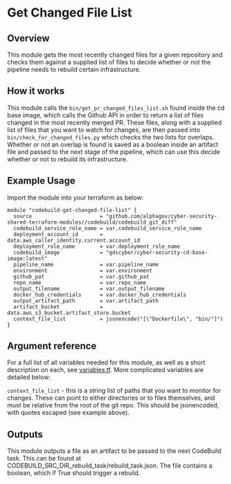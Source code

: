 # Get Changed File List
## Overview
This module gets the most recently changed files for a given repository and 
checks them against a supplied list of files to decide whether or not the pipeline needs
to rebuild certain infrastructure. 

## How it works
This module calls the `bin/get_pr_changed_files_list.sh` found inside the cd base image, which
calls the Github API in order to return a list of files changed in the most recently merged PR. 
These files, along with a supplied list of files that you want to watch for changes, are then passed
into `bin/check_for_changed_files.py` which checks the two lists for overlaps. Whether or not an overlap 
is found is saved as a boolean inside an artifact file and passed to the next stage of the pipeline, which 
can use this decide whether or not to rebuild its infrastructure. 

## Example Usage
Import the module into your terraform as below:
```
module "codebuild-get-changed-file-list" {
  source                      = "github.com/alphagov/cyber-security-shared-terraform-modules//codebuild/codebuild_git_diff"
  codebuild_service_role_name = var.codebuild_service_role_name
  deployment_account_id       = data.aws_caller_identity.current.account_id
  deployment_role_name        = var.deployment_role_name
  codebuild_image             = "gdscyber/cyber-security-cd-base-image:latest"
  pipeline_name               = var.pipeline_name
  environment                 = var.environment
  github_pat                  = var.github_pat
  repo_name                   = var.repo_name
  output_filename             = var.output_filename
  docker_hub_credentials      = var.docker_hub_credentials
  output_artifact_path        = var.artifact_path
  artifact_bucket             = data.aws_s3_bucket.artifact_store.bucket
  context_file_list           = jsonencode("[\"Dockerfile\", "bin/"]")
}
```
## Argument reference

For a full list of all variables needed for this module, as well as a short description on each, 
see [variables.tf](variables.tf). More complicated variables are detailed below:

`context_file_list` - this is a string list of paths that you want to monitor for changes. These
can point to either directories or to files themselves, and must be relative from the root of the
git repo. This should be jsonencoded, with quotes escaped (see example above).

## Outputs
This module outputs a file as an artifact to be passed to the next CodeBuild task. This can be found at
CODEBUILD_SRC_DIR_rebuild_task/rebuild_task.json. The file contains a boolean, which if True should trigger 
a rebuild.
